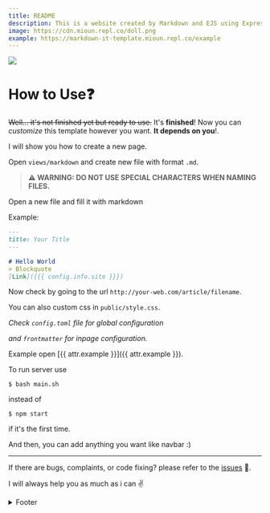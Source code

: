 ```yaml
---
title: README
description: This is a website created by Markdown and EJS using ExpressJS Server
image: https://cdn.mioun.repl.co/doll.png
example: https://markdown-it-template.mioun.repl.co/example
---
```


<a href="https://repl.it/github/syrup/markdown-it-template"><img src="https://img.shields.io/badge/Repl.it-FORK-brightgreen" /></a>

# How to Use:question:
~~Well... it's not finished yet but ready to use.~~ It's **finished**! Now you can *customize* this template however you want. **It depends on you**!.

I will show you how to create a new page.

Open `views/markdown`
and create new file with format `.md`.
<blockquote class="warning"> <b>&#9888; WARNING: DO NOT USE SPECIAL CHARACTERS WHEN NAMING FILES.</b></blockquote>

Open a new file and fill it with markdown

Example:
```md
---
title: Your Title
---

# Hello World
> Blockquote
[Link]({{{ config.info.site }}})
```

Now check by going to the url `http://your-web.com/article/filename`.

You can also custom css in `public/style.css`.

*Check `config.toml` file for global configuration*

*and `frontmatter` for inpage configuration.*

Example open [{{ attr.example }}]({{ attr.example }}).

To run server use
```shell
$ bash main.sh
```

instead of 

```shell
$ npm start
```

if it's the first time.

And then, you can add anything you want like navbar :)

---

If there are bugs, complaints, or code fixing? please refer to the [issues](https://github.com/Syrup/markdown-it-template/issues) :smiling_face_with_tear:.

I will always help you as much as i can :v:

<details>
  <summary>Footer</summary>
  <div class="content">
    
  > TODO:
  >  1. [x] Create a routing system
  >  2. [ ] Reach 10★ on Github


  <a href="https://github.com/Syrup/ markdown-it-app">Github</a>

  > :open_book: Library I Use:
  > 1. [clean-css](https://cleancss.co)
  > 2. [ejs](https://ejs.co)
  > 3. [front-matter](https://github.com/jxson/front-matter)
  > 4. [highlight.js](https://highlightjs.org)
  > 5. [markdown-it](https://github.com/markdown-it/markdown-it)
  > 6. [markdown-it-task-lists](https://github.com/revin/markdown-it-task-lists)
  > 7. [mustache](https://github.com/janl/mustache.js)
  > 8. [uglify-js](https://github.com/mishoo/UglifyJS)
  </div>
</details>